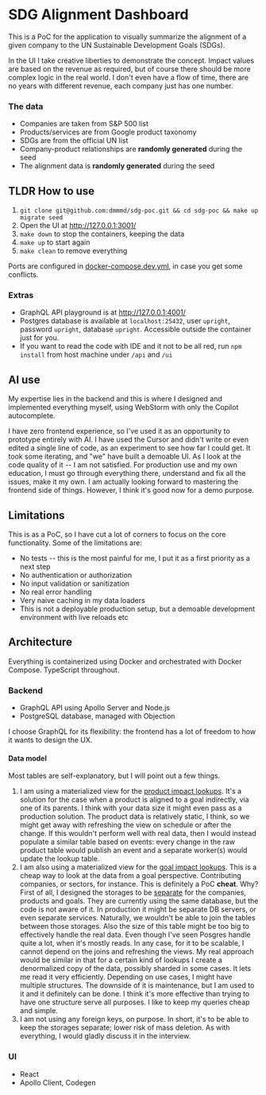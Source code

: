 # SDG Alignment Dashboard
This is a PoC for the application to visually summarize the alignment of a given company to the UN Sustainable Development Goals (SDGs).

In the UI I take creative liberties to demonstrate the concept. Impact values are based on the revenue as required, but of course there should be more complex logic in the real world. I don't even have a flow of time, there are no years with different revenue, each company just has one number.

### The data
- Companies are taken from S&P 500 list
- Products/services are from Google product taxonomy
- SDGs are from the official UN list
- Company-product relationships are **randomly generated** during the seed
- The alignment data is **randomly generated** during the seed

## TLDR How to use
1. `git clone git@github.com:dmmmd/sdg-poc.git && cd sdg-poc && make up migrate seed`
2. Open the UI at http://127.0.0.1:3001/
3. `make down` to stop the containers, keeping the data
4. `make up` to start again
5. `make clean` to remove everything

Ports are configured in [docker-compose.dev.yml](dev-env/docker-compose.dev.yml), in case you get some conflicts.

### Extras
- GraphQL API playground is at http://127.0.0.1:4001/
- Postgres database is available at `localhost:25432`, user `upright`, password `upright`, database `upright`. Accessible outside the container just for you.
- If you want to read the code with IDE and it not to be all red, run `npm install` from host machine under `/api` and `/ui`

## AI use
My expertise lies in the backend and this is where I designed and implemented everything myself, using WebStorm with only the Copilot autocomplete.

I have zero frontend experience, so I've used it as an opportunity to prototype entirely with AI. I have used the Cursor and didn't write or even edited a single line of code, as an experiment to see how far I could get. It took some iterating, and "we" have built a demoable UI. As I look at the code quality of it -- I am not satisfied. For production use and my own education, I must go through everything there, understand and fix all the issues, make it my own. I am actually looking forward to mastering the frontend side of things. However, I think it's good now for a demo purpose. 

## Limitations
This is as a PoC, so I have cut a lot of corners to focus on the core functionality. Some of the limitations are:
- No tests -- this is the most painful for me, I put it as a first priority as a next step
- No authentication or authorization
- No input validation or sanitization
- No real error handling
- Very naive caching in my data loaders
- This is not a deployable production setup, but a demoable development environment with live reloads etc

## Architecture
Everything is containerized using Docker and orchestrated with Docker Compose. TypeScript throughout.

### Backend
- GraphQL API using Apollo Server and Node.js
- PostgreSQL database, managed with Objection

I choose GraphQL for its flexibility: the frontend has a lot of freedom to how it wants to design the UX.

#### Data model
Most tables are self-explanatory, but I will point out a few things.

1. I am using a materialized view for the [product impact lookups](api/src/storage/migrations/20250906015525_create_product_impact_view.ts). It's a solution for the case when a product is aligned to a goal indirectly, via one of its parents. I think with your data size it might even pass as a production solution. The product data is relatively static, I think, so we might get away with refreshing the view on schedule or after the change. If this wouldn't perform well with real data, then I would instead populate a similar table based on events: every change in the raw product table would publish an event and a separate worker(s) would update the lookup table.
2. I am also using a materialized view for the [goal impact lookups](api/src/storage/migrations/20250906101252_create_goal_impact_view.ts). This is a cheap way to look at the data from a goal perspective. Contributing companies, or sectors, for instance. This is definitely a PoC **cheat**. Why? First of all, I designed the storages to be [separate](api/src/storage/storageFeatures.ts) for the companies, products and goals. They are currently using the same database, but the code is not aware of it. In production it might be separate DB servers, or even separate services. Naturally, we wouldn't be able to join the tables between those storages. Also the size of this table might be too big to effectively handle the real data. Even though I've seen Posgres handle quite a lot, when it's mostly reads. In any case, for it to be scalable, I cannot depend on the joins and refreshing the views. My real approach would be similar in that for a certain kind of lookups I create a denormalized copy of the data, possibly sharded in some cases. It lets me read it very efficiently. Depending on use cases, I might have multiple structures. The downside of it is maintenance, but I am used to it and it definitely can be done. I think it's more effective than trying to have one structure serve all purposes. I like to keep my queries cheap and simple.  
3. I am not using any foreign keys, on purpose. In short, it's to be able to keep the storages separate; lower risk of mass deletion. As with everything, I would gladly discuss it in the interview.

### UI
- React
- Apollo Client, Codegen
